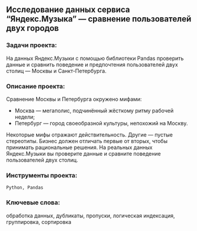 ## Исследование данных сервиса “Яндекс.Музыка” — сравнение пользователей двух городов

### Задачи проекта:
На данных Яндекс.Музыки c помощью библиотеки Pandas проверить данные и сравнить поведение и предпочтения пользователей двух столиц — Москвы и Санкт-Петербурга.

### Описание проекта:
Сравнение Москвы и Петербурга окружено мифами:
- Москва — мегаполис, подчинённый жёсткому ритму рабочей недели;
- Петербург — город своеобразной культуры, непохожий на Москву.

Некоторые мифы отражают действительность. Другие — пустые стереотипы. Бизнес должен отличать первые от вторых, чтобы принимать рациональные решения. На реальных данных Яндекс.Музыки вы проверите данные и сравните поведение пользователей двух столиц.

### Инструменты проекта:
<code>Python, Pandas</code>

### Ключевые слова:
обработка данных, дубликаты, пропуски, логическая индексация, группировка, сортировка
